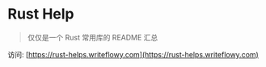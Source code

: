 # Rust Help

> 仅仅是一个 Rust 常用库的 README 汇总

访问: [https://rust-helps.writeflowy.com](https://rust-helps.writeflowy.com)
